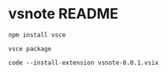 # vsnote README

```
npm install vsce
```
```
vsce package
```
```
code --install-extension vsnote-0.0.1.vsix
```
